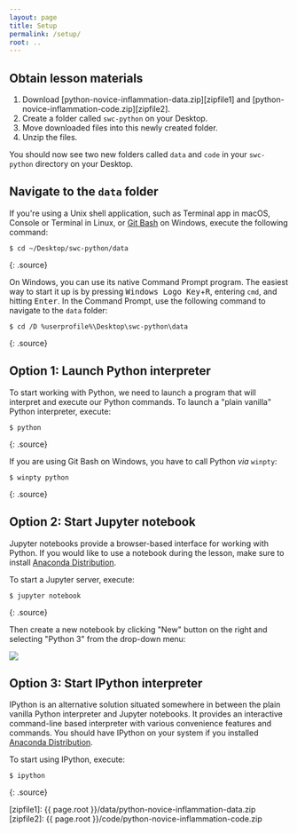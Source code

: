 ```yaml
---
layout: page
title: Setup
permalink: /setup/
root: ..
---
```


## Obtain lesson materials

1. Download [python-novice-inflammation-data.zip][zipfile1] and [python-novice-inflammation-code.zip][zipfile2].
2. Create a folder called `swc-python` on your Desktop.
3. Move downloaded files into this newly created folder.
4. Unzip the files.

You should now see two new folders called `data` and `code` in your `swc-python` directory on your Desktop.

## Navigate to the `data` folder

If you're using a Unix shell application, such as Terminal app in macOS, Console or Terminal in Linux, or [Git Bash](https://gitforwindows.org/) on Windows, execute the following command:

~~~
$ cd ~/Desktop/swc-python/data
~~~
{: .source}

On Windows, you can use its native Command Prompt program.
The easiest way to start it up is by pressing <kbd>Windows Logo Key</kbd>+<kbd>R</kbd>, 
entering `cmd`, and hitting <kbd>Enter</kbd>. In the Command Prompt, use the following command
to navigate to the `data` folder:
~~~
$ cd /D %userprofile%\Desktop\swc-python\data
~~~
{: .source}

## Option 1: Launch Python interpreter

To start working with Python, we need to launch a program that will interpret and execute
our Python commands. To launch a "plain vanilla" Python interpreter, execute:
~~~
$ python
~~~
{: .source}

If you are using Git Bash on Windows, you have to call Python _via_ `winpty`:
~~~
$ winpty python
~~~
{: .source}

## Option 2: Start Jupyter notebook

Jupyter notebooks provide a browser-based interface for working with Python.
If you would like to use a notebook during the lesson, make sure to install
[Anaconda Distribution](http://swcarpentry.github.io/workshop-template/#python).

To start a Jupyter server, execute:
~~~
$ jupyter notebook
~~~
{: .source}

Then create a new notebook by clicking "New" button on the right and selecting "Python 3" from the drop-down menu:

![](../fig/new-notebook.png)

## Option 3: Start IPython interpreter

IPython is an alternative solution situated somewhere in between
the plain vanilla Python interpreter and Jupyter notebooks.
It provides an interactive command-line based interpreter with various convenience
features and commands.
You should have IPython on your system if you installed
[Anaconda Distribution](http://swcarpentry.github.io/workshop-template/#python).

To start using IPython, execute:
~~~
$ ipython
~~~
{: .source}


[zipfile1]: {{ page.root }}/data/python-novice-inflammation-data.zip
[zipfile2]: {{ page.root }}/code/python-novice-inflammation-code.zip
